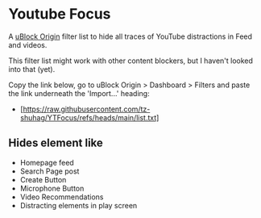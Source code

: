 # Youtube Focus

A [uBlock Origin](https://github.com/gorhill/uBlock) filter list to hide all traces of YouTube distractions in Feed and videos.

This filter list might work with other content blockers, but I haven't looked into that (yet).

Copy the link below, go to uBlock Origin > Dashboard > Filters and paste the link underneath the 'Import...' heading:
- [https://raw.githubusercontent.com/tz-shuhag/YTFocus/refs/heads/main/list.txt]

## Hides element like
- Homepage feed
- Search Page post
- Create Button
- Microphone Button
- Video Recommendations
- Distracting elements in play screen


